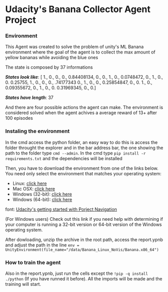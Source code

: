 # Udacity's Banana Collector Agent Project

### Environment

This Agent was created to solve the problem of unity's ML Banana environment where the goal of the agent is to collect the max amount of yellow bananas while avoiding the blue ones

The state is composed by 37 informations 

***States look like***: [ 1.,  0.,  0., 0.,  0.84408134,  0.,  0.,
1.,  0.,  0.0748472,  0.,  1.,  0.,  0.
0.25755,  1.,  0.,  0.,  0., .74177343
0.,  1.,  0.,  0.,  0.25854847,  0.,  0.
1.,  0.,  0.09355672,  0.,  1.,  0.,  0.
0.31969345,  0.,  0.]

***States have length***: 37

And there are four possible actions the agent can make. 
The environment is considered solved when the agent achives a average reward of 13+ after 100 episodes


### Instaling the environment 

In the cmd access the python folder, an easy way to do this is access the folder throught the explorer and in the bar address bar, the one showing the path to the folder type ```cmd --admin```. In the cmd type ```pip install -r requirements.txt``` and the dependencies will be installed

Then, you have to download the environment from one of the links below. You need only select the environment that matches your operating system:

- Linux: [click here](https://s3-us-west-1.amazonaws.com/udacity-drlnd/P1/Banana/Banana_Linux.zip)
- Mac OSX: [click here](https://s3-us-west-1.amazonaws.com/udacity-drlnd/P1/Banana/Banana.app.zip)
- Windows (32-bit): [click here](https://s3-us-west-1.amazonaws.com/udacity-drlnd/P1/Banana/Banana_Windows_x86.zip)
- Windows (64-bit): [click here](https://s3-us-west-1.amazonaws.com/udacity-drlnd/P1/Banana/Banana_Windows_x86_64.zip)

font: [Udacity's getting started with Porject Navigation](https://github.com/udacity/deep-reinforcement-learning/blob/master/p1_navigation/README.md)

(For Windows users) Check out this link if you need help with determining if your computer is running a 32-bit version or 64-bit version of the Windows operating system.

After dowloading, unzip the archive in the root path, access the report.ypnb and adjust the path in the line ```env = UnityEnvironment(file_name="/data/Banana_Linux_NoVis/Banana.x86_64")``` 

### How to train the agent

Also in the report.ypnb, just run the cells except the ```!pip -q install ./python``` (If you have runned it before). All the imports will be made and the training will start.
